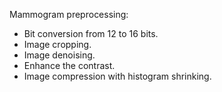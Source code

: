 Mammogram preprocessing:

- Bit conversion from 12 to 16 bits.
- Image cropping.
- Image denoising.
- Enhance the contrast.
- Image compression with histogram shrinking.
